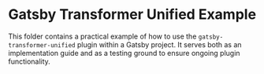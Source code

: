 # Gatsby Transformer Unified Example

This folder contains a practical example of how to use the `gatsby-transformer-unified` plugin within a Gatsby project. It serves both as an implementation guide and as a testing ground to ensure ongoing plugin functionality.